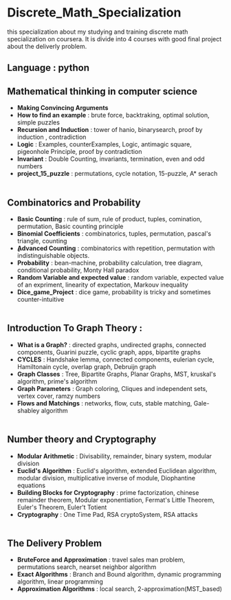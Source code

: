 # Discrete_Math_Specialization
this specialization about my studying and training discrete math specialization on coursera. It is divide into 4 courses with good final project about the deliverly problem.

## **Language :** python

## Mathematical thinking in computer science

-  **Making Convincing Arguments**
-  **How to find an example** : brute force, backtraking, optimal solution, simple puzzles
-  **Recursion and Induction** : tower of hanio, binarysearch, proof by induction , contradiction
-  **Logic** : Examples, counterExamples, Logic, antimagic square, pigeonhole Principle, proof by contradiction
-  **Invariant** : Double Counting, invariants, termination, even and odd numbers
-  **project_15_puzzle** : permutations, cycle notation, 15-puzzle, A* serach
<br /> <br />
## Combinatorics and Probability
- **Basic Counting** : rule of sum, rule of product, tuples, comination, permutation, Basic counting principle
- **Binomial Coefficients** : combinatorics, tuples, permutation, pascal's triangle, counting
- **ِِِAdvanced Counting** : combinatorics with repetition, permutation with indistinguishable objects.
- **Probability** : bean-machine, probability calculation, tree diagram, conditional probability, Monty Hall paradox
- **Random Variable and expected value** : random variable, expected value of an expriment, linearity of expectation, Markouv inequality
- **Dice_game_Project** : dice game, probability is tricky and sometimes counter-intuitive
<br /> <br />
## Introduction To Graph Theory : 
- **What is a Graph?** : directed graphs, undirected graphs, connected components, Guarini puzzle, cyclic graph, apps, bipartite graphs
- **CYCLES** : Handshake lemma, connected components, eulerian cycle, Hamiltonain cycle, overlap graph, Debruijn graph
- **Graph Classes** : Tree, Bipartite Graphs, Planar Graphs, MST, kruskal's algorithm, prime's algorithm
- **Graph Parameters** : Graph coloring, Cliques and independent sets, vertex cover, ramzy numbers
- **Flows and Matchings** : networks, flow, cuts, stable matching, Gale-shabley algorithm
<br /> <br />
## Number theory and Cryptography
- **Modular Arithmetic** : Divisability, remainder, binary system, modular division
- **Euclid's Algorithm** : Euclid's algorithm, extended Euclidean algorithm, modular division, multiplicative inverse of module, Diophantine equations
- **Building Blocks for Cryptography** : prime factorization, chinese remainder theorem, Modular exponentiation, Fermat's Little Theorem, Euler's Theorem, Euler't Totient
- **Cryptography** : One Time Pad, RSA cryptoSystem, RSA attacks
<br /> <br />
## The Delivery Problem
- **BruteForce and Approximation** : travel sales man problem, permutations search, nearset neighbor algorithm
- **Exact Algorithms** : Branch and Bound algorithm, dynamic programming algorithm, linear programming
- **Approximation Algorithms** : local search, 2-approximation(MST_based)